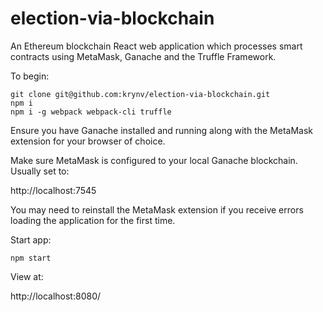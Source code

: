 # election-via-blockchain

An Ethereum blockchain React web application which processes smart contracts using MetaMask, Ganache and the Truffle Framework.

To begin:

    git clone git@github.com:krynv/election-via-blockchain.git
    npm i
    npm i -g webpack webpack-cli truffle

Ensure you have Ganache installed and running along with the MetaMask extension for your browser of choice. 

Make sure MetaMask is configured to your local Ganache blockchain. 
Usually set to:

http://localhost:7545

You may need to reinstall the MetaMask extension if you receive errors loading the application for the first time.

Start app:

    npm start

View at:

http://localhost:8080/
